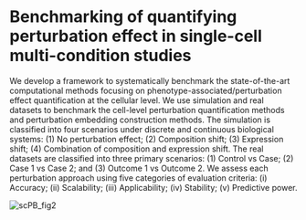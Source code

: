 # Benchmarking of quantifying perturbation effect in single-cell multi-condition studies

We develop a framework to systematically benchmark the state-of-the-art computational methods focusing on phenotype-associated/perturbation effect quantification at the cellular level. We use simulation and real datasets to benchmark the cell-level perturbation quantification methods and perturbation embedding construction methods. The simulation is classified into four scenarios under discrete and continuous biological systems: (1) No perturbation effect; (2) Composition shift; (3) Expression shift; (4) Combination of composition and expression shift. The real datasets are classified into three primary scenarios: (1) Control vs Case; (2) Case 1 vs Case 2; and (3) Outcome 1 vs Outcome 2. We assess each perturbation approach using five categories of evaluation criteria: (i) Accuracy; (ii) Scalability; (iii) Applicability; (iv) Stability; (v) Predictive power. 

![scPB_fig2](https://github.com/user-attachments/assets/4694d25f-56a7-4752-b9de-0d9e660bc130)
